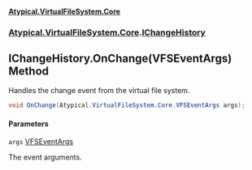 #### [Atypical.VirtualFileSystem.Core](VirtualFileSystem.md 'VirtualFileSystem')
### [Atypical.VirtualFileSystem.Core](VirtualFileSystem.md#Atypical.VirtualFileSystem.Core 'Atypical.VirtualFileSystem.Core').[IChangeHistory](IChangeHistory.md 'Atypical.VirtualFileSystem.Core.IChangeHistory')

## IChangeHistory.OnChange(VFSEventArgs) Method

Handles the change event from the virtual file system.

```csharp
void OnChange(Atypical.VirtualFileSystem.Core.VFSEventArgs args);
```
#### Parameters

<a name='Atypical.VirtualFileSystem.Core.IChangeHistory.OnChange(Atypical.VirtualFileSystem.Core.VFSEventArgs).args'></a>

`args` [VFSEventArgs](VFSEventArgs.md 'Atypical.VirtualFileSystem.Core.VFSEventArgs')

The event arguments.